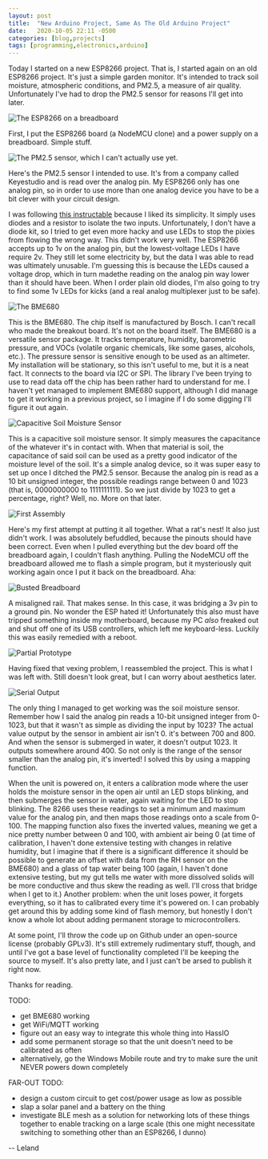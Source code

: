 ```yaml
---
layout: post
title:  "New Arduino Project, Same As The Old Arduino Project"
date:   2020-10-05 22:11 -0500
categories: [blog,projects]
tags: [programming,electronics,arduino]
---
```


Today I started on a new ESP8266 project. That is, I started again on an old
ESP8266 project. It's just a simple garden monitor. It's intended to track
soil moisture, atmospheric conditions, and PM2.5, a measure of air quality. 
Unfortunately I've had to drop the PM2.5 sensor for reasons I'll get into
later.

![The ESP8266 on a breadboard](/assets/images/arduino_1.jpg)

First, I put the ESP8266 board (a NodeMCU clone) and a power supply on a 
breadboard. Simple stuff.

![The PM2.5 sensor, which I can't actually use yet.](/assets/images/arduino_2_pm2.5.jpg)

Here's the PM2.5 sensor I intended to use. It's from a company called
Keyestudio and is read over the analog pin. My ESP8266 only has one analog pin,
so in order to use more than one analog device you have to be a bit clever with
your circuit design.

I was following [this instructable](https://www.instructables.com/Multiple-Analog-Inputs-on-Only-One-Analoge-Pin/)
because I liked its simplicity. It simply uses diodes and a resistor to isolate 
the two inputs. Unfortunately, I don't have a diode kit, so I tried to get even
more hacky and use LEDs to stop the pixies from flowing the wrong way. This
didn't work very well. The ESP8266 accepts up to 1v on the analog pin, but the 
lowest-voltage LEDs I have require 2v. They still let some electricity by, but 
the data I was able to read was ultimately unusable. I'm guessing this is 
because the LEDs caused a voltage drop, which in turn madethe reading on the 
analog pin way lower than it should have been. When I order plain old diodes, 
I'm also going to try to find some 1v LEDs for kicks (and a real analog 
multiplexer just to be safe).

![The BME680](/assets/images/arduino_3_bme680.jpg)

This is the BME680. The chip itself is manufactured by Bosch. I can't recall
who made the breakout board. It's not on the board itself. The BME680 is a
versatile sensor package. It tracks temperature, humidity, barometric pressure,
and VOCs (volatile organic chemicals, like some gases, alcohols, etc.). The 
pressure sensor is sensitive enough to be used as an altimeter. My installation
will be stationary, so this isn't useful to me, but it is a neat fact. It
connects to the board via I2C or SPI. The library I've been trying to use to 
read data off the chip has been rather hard to understand for me. I haven't
yet managed to implement BME680 support, although I did manage to get it working
in a previous project, so I imagine if I do some digging I'll figure it out
again.

![Capacitive Soil Moisture Sensor](/assets/images/arduino_4_csms.jpg)

This is a capacitive soil moisture sensor. It simply measures the capacitance
of the whatever it's in contact with. When that material is soil, the 
capacitance of said soil can be used as a pretty good indicator of the moisture
level of the soil. It's a simple analog device, so it was super easy to set up
once I ditched the PM2.5 sensor. Because the analog pin is read as a 10 bit
unsigned integer, the possible readings range between 0 and 1023 (that is,
0000000000 to 1111111111). So we just divide by 1023 to get a percentage, right?
Well, no. More on that later.

![First Assembly](/assets/images/arduino_5_firstassembly.jpg)

Here's my first attempt at putting it all together. What a rat's nest! It also
just didn't work. I was absolutely befuddled, because the pinouts should have
been correct. Even when I pulled everything but the dev board off the breadboard
again, I couldn't flash anything. Pulling the NodeMCU off the breadboard allowed
me to flash a simple program, but it mysteriously quit working again once I put 
it back on the breadboard. Aha:

![Busted Breadboard](/assets/images/arduino_6_breadboardproblem.jpg)

A misaligned rail. That makes sense. In this case, it was bridging a 3v pin to a
ground pin. No wonder the ESP hated it! Unfortunately this also must have
tripped something inside my motherboard, because my PC *also* freaked out and 
shut off one of its USB controllers, which left me keyboard-less. Luckily this 
was easily remedied with a reboot.

![Partial Prototype](/assets/images/arduino_7_partialproto.jpg)

Having fixed that vexing problem, I reassembled the project. This is what I was 
left with. Still doesn't look great, but I can worry about aesthetics later.

![Serial Output](/assets/images/arduino_8_serialoutput.png)

The only thing I managed to get working was the soil moisture sensor. Remember
how I said the analog pin reads a 10-bit unsigned integer from 0-1023, but that
it wasn't as simple as dividing the input by 1023? The actual value output by
the sensor in ambient air isn't 0. it's between 700 and 800. And when the sensor
is submerged in water, it doesn't output 1023. It outputs somewhere around 400.
So not only is the range of the sensor smaller than the analog pin, it's 
inverted! I solved this by using a mapping function. 

When the unit is powered on, it enters a calibration mode where the user holds
the moisture sensor in the open air until an LED stops blinking, and then 
submerges the sensor in water, again waiting for the LED to stop blinking. The
8266 uses these readings to set a minimum and maximum value for the analog pin, 
and then maps those readings onto a scale from 0-100. The mapping function also
fixes the inverted values, meaning we get a nice pretty number between 0 and
100, with ambient air being 0 (at time of calibration, I haven't done extensive 
testing with changes in relative humidity, but I imagine that if there is a 
significant difference it should be possible to generate an offset with data 
from the RH sensor on the BME680) and a glass of tap water being 100 (again, I 
haven't done extensive testing, but my gut tells me water with more dissolved 
solids will be more conductive and thus skew the reading as well. I'll cross 
that bridge when I get to it.) Another problem: when the unit loses power, it 
forgets everything, so it has to calibrated every time it's powered on. I can
probably get around this by adding some kind of flash memory, but honestly I
don't know a whole lot about adding permanent storage to microcontrollers.

At some point, I'll throw the code up on Github under an open-source license 
(probably GPLv3). It's still extremely rudimentary stuff, though, and until I've
got a base level of functionality completed I'll be keeping the source to
myself. It's also pretty late, and I just can't be arsed to publish it right
now.

Thanks for reading.

TODO:
* get BME680 working
* get WiFi/MQTT working
* figure out an easy way to integrate this whole thing into HassIO
* add some permanent storage so that the unit doesn't need to be calibrated as often
* alternatively, go the Windows Mobile route and try to make sure the unit NEVER powers down completely

FAR-OUT TODO:
* design a custom circuit to get cost/power usage as low as possible
* slap a solar panel and a battery on the thing
* investigate BLE mesh as a solution for networking lots of these things 
together to enable tracking on a large scale (this one might necessitate
switching to something other than an ESP8266, I dunno)

-- Leland